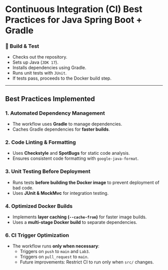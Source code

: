 # Continuous Integration (CI) Best Practices for Java Spring Boot + Gradle

### **🔹 Build & Test**
- Checks out the repository.
- Sets up Java (`JDK 17`).
- Installs dependencies using Gradle.
- Runs unit tests with `JUnit`.
- If tests pass, proceeds to the Docker build step.

---

## **️Best Practices Implemented**
### **1. Automated Dependency Management**
- The workflow uses **Gradle** to manage dependencies.
- Caches Gradle dependencies for **faster builds**.

### **2. Code Linting & Formatting**
- Uses **Checkstyle** and **SpotBugs** for static code analysis.
- Ensures consistent code formatting with `google-java-format`.

### **3. Unit Testing Before Deployment**
- Runs tests **before building the Docker image** to prevent deployment of bad code.
- Uses **JUnit & MockMvc** for integration testing.

### **4. Optimized Docker Builds**
- Implements **layer caching (`--cache-from`)** for faster image builds.
- Uses a **multi-stage Docker build** to separate dependencies.

### **6. CI Trigger Optimization**
- The workflow runs **only when necessary**:
    - Triggers on `push` to `main` and `Lab3`.
    - Triggers on `pull_request` to `main`.
    - Future improvements: Restrict CI to run only when `src/` changes.
